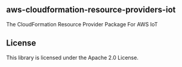 ## aws-cloudformation-resource-providers-iot

The CloudFormation Resource Provider Package For AWS IoT

## License

This library is licensed under the Apache 2.0 License.
